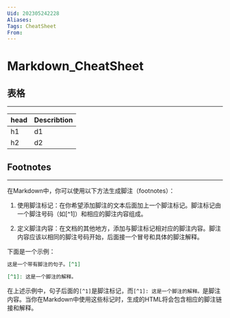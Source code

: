 ```yaml
---
Uid: 202305242228
Aliases: 
Tags: CheatSheet
From: 
---
```

# Markdown_CheatSheet

## 表格
---

| head | Describtion |
| ---- | ----------- |
| h1   | d1          |
| h2   | d2          |

## Footnotes
---

在Markdown中，你可以使用以下方法生成脚注（footnotes）：

1. 使用脚注标记：在你希望添加脚注的文本后面加上一个脚注标记。脚注标记由一个脚注号码（如[^1]）和相应的脚注内容组成。

2. 定义脚注内容：在文档的其他地方，添加与脚注标记相对应的脚注内容。脚注内容应该以相同的脚注号码开始，后面接一个冒号和具体的脚注解释。

下面是一个示例：

```markdown
这是一个带有脚注的句子。[^1]

[^1]: 这是一个脚注的解释。
```

在上述示例中，句子后面的`[^1]`是脚注标记，而`[^1]: 这是一个脚注的解释。`是脚注内容。当你在Markdown中使用这些标记时，生成的HTML将会包含相应的脚注链接和解释。
